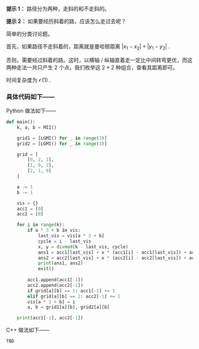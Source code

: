 **提示 1：** 路径分为两种，走斜的和不走斜的。

**提示 2：** 如果要经历斜着的路，应该怎么走过去呢？

简单的分类讨论题。

首先，如果路径不走斜着的，距离就是曼哈顿距离 $|x_1-x_2|+|y_1-y_2|$ .

否则，需要经过斜着的路。这时，以横轴 / 纵轴直着走一定比中间转弯更优，而这两种走法一共只产生 $2$ 个点，我们枚举这 $2\times 2$ 种组合，查看其距离即可。

时间复杂度为 $\mathcal{O}(1)$ .

### 具体代码如下——

Python 做法如下——

```Python []
def main():
    k, a, b = MII()

    grid1 = [LGMI() for _ in range(3)]
    grid2 = [LGMI() for _ in range(3)]

    grid = [
        [0, 2, 1],
        [1, 0, 2],
        [2, 1, 0]
    ]

    a -= 1
    b -= 1

    vis = {}
    acc1 = [0]
    acc2 = [0]

    for i in range(k):
        if a * 3 + b in vis:
            last_vis = vis[a * 3 + b]
            cycle = i - last_vis
            x, y = divmod(k - last_vis, cycle)
            ans1 = acc1[last_vis] + x * (acc1[i] - acc1[last_vis]) + acc1[last_vis + y] - acc1[last_vis]
            ans2 = acc2[last_vis] + x * (acc2[i] - acc2[last_vis]) + acc2[last_vis + y] - acc2[last_vis]
            print(ans1, ans2)
            exit()
        
        acc1.append(acc1[-1])
        acc2.append(acc2[-1])
        if grid[a][b] == 1: acc1[-1] += 1
        elif grid[a][b] == 2: acc2[-1] += 1
        vis[a * 3 + b] = i
        a, b = grid1[a][b], grid2[a][b]

    print(acc1[-1], acc2[-1])
```

C++ 做法如下——

```cpp []
TBD
```
